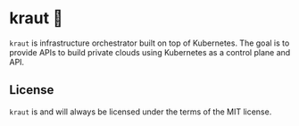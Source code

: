 # kraut 🌿

`kraut` is infrastructure orchestrator built on top of Kubernetes. The goal is to provide APIs to build private clouds using Kubernetes as a control plane and API.

## License

`kraut` is and will always be licensed under the terms of the MIT license.
